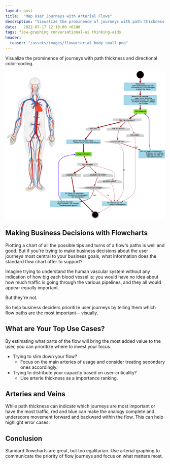 ```yaml
---
layout: post
title:  "Map User Journeys with Arterial Flows"
description: "Visualize the prominence of journeys with path thickness and directional color-coding."
date:   2022-07-17 12:10:00 +0100
tags: flow-graphing conversational-ai thinking-aids
header:
  teaser: "/assets/images/flowarterial_body_small.png"
---
```

Visualize the prominence of journeys with path thickness and directional color-coding.

![](/assets/images/flowarterial_body.png)

## Making Business Decisions with Flowcharts
Plotting a chart of all the possible tips and turns of a flow's paths is well and good. But if you're trying to make business decisions about the user journeys most central to your business goals, what information does the standard flow chart offer to support?

Imagine trying to understand the human vascular system without any indication of how big each blood vessel is: you would have no idea about how much traffic is going through the various pipelines, and they all would appear equally important.

But they're not. 

So help business deciders prioritize user journeys by telling them which flow paths are the most important-- visually.

## What are Your Top Use Cases?
By estimating what parts of the flow will bring the most added value to the user, you can prioritize where to invest your focus. 

- Trying to slim down your flow? 
  - Focus on the main arteries of usage and consider treating secondary ones accordingly.
- Trying to distribute your capacity based on user-criticality? 
  - Use arterie thickness as a importance ranking.

## Arteries and Veins
While path thickness can indicate which journeys are most important or have the most traffic, red and blue can make the analogy complete and underscore movement forward and backward within the flow. This can help highlight error cases.

## Conclusion
Standard flowcharts are great, but too egalitarian. Use arterial graphing to communicate the priority of flow journeys and focus on what matters most. 